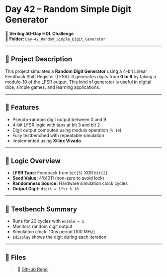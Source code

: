 # Day 42 – Random Simple Digit Generator

📅 **Verilog 50-Day HDL Challenge**  
📁 **Folder:** `Day-42_Random_Simple_Digit_Generator`

---

## 🔢 Project Description

This project simulates a **Random Digit Generator** using a 4-bit Linear Feedback Shift Register (LFSR). It generates digits from **0 to 9** by taking a modulo-10 of the LFSR output. This kind of generator is useful in digital dice, simple games, and learning applications.

---

## 🔧 Features

- Pseudo-random digit output between 0 and 9
- 4-bit LFSR logic with taps at bit 3 and bit 2
- Digit output computed using modulo operation (`% 10`)
- Fully testbenched with repeatable simulation
- Implemented using **Xilinx Vivado**

---

## 🧠 Logic Overview

- **LFSR Taps:** Feedback from `bit[3]` XOR `bit[2]`
- **Seed Value:** 4'b1011 (non-zero to avoid lock)
- **Randomness Source:** Hardware simulation clock cycles
- **Output Digit:** `digit = lfsr % 10`

---

## 🧪 Testbench Summary

- Runs for 20 cycles with `enable = 1`
- Monitors random digit output
- Simulation clock: 10ns period (100 MHz)
- `$display` shows the digit during each iteration

---

## 📄 Files 

> 🔗 [GitHub Repo](https://github.com/dedeep-vlsi-fe-engg/verilog-50day-challenge.git)
